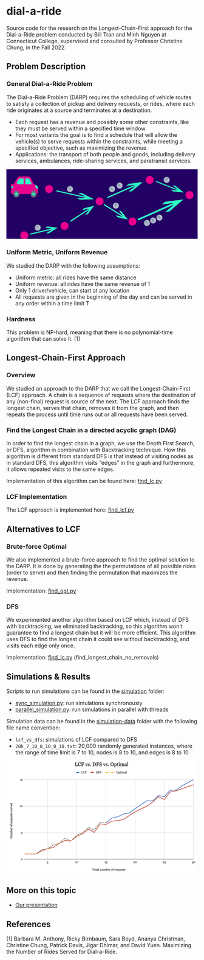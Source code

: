 # dial-a-ride
Source code for the research on the Longest-Chain-First approach for the Dial-a-Ride problem
conducted by Bill Tran and Minh Nguyen at Connecticut College, supervised and consulted
by Professor Christine Chung, in the Fall 2022.

## Problem Description
### General Dial-a-Ride Problem
The Dial-a-Ride Problem (DARP) requires the scheduling of vehicle routes to satisfy a collection of pickup and delivery requests, or rides, where each ride originates at a source and terminates at a destination.
- Each request has a revenue and possibly some other constraints, like they must be served within a specified time window
- For most variants the goal is to find a schedule that will allow the vehicle(s) to serve requests within the constraints, while meeting a specified objective, such as maximizing the revenue
- Applications: the transport of both people and goods, including delivery services, ambulances, ride-sharing services, and paratransit services.

![DARP](./img/darp.png)

### Uniform Metric, Uniform Revenue
We studied the DARP with the following assumptions:
- Uniform metric: all rides have the same distance
- Uniform revenue: all rides have the same revenue of 1
- Only 1 driver/vehicle, can start at any location
- All requests are given in the beginning of the day and can be served in any order
within a time limit T

### Hardness
This problem is NP-hard, meaning that there is no polynomial-time algorithm that can solve it. [1]

## Longest-Chain-First Approach
### Overview
We studied an approach to the DARP that we call the Longest-Chain-First (LCF) approach. A chain is a sequence of requests
where the destination of any (non-final) request is source of the next.
The LCF approach finds the longest chain, serves that chain, removes it from the graph, and then repeats the process until time runs out or all requests have been served.
### Find the Longest Chain in a directed acyclic graph (DAG)
In order to find the longest chain in a graph, we use the Depth First Search, or DFS, algorithm in combination with Backtracking technique. How this algorithm is different from standard DFS is that instead of visiting nodes as in standard DFS, this algorithm visits “edges” in the graph and furthermore, it allows repeated visits to the same edges.

Implementation of this algorithm can be found here: [find_lc.py](./computation/find_lc.py)
### LCF Implementation
The LCF approach is implemented here: [find_lcf.py](./computation/find_lcf.py)

## Alternatives to LCF
### Brute-force Optimal
We also implemented a brute-force approach to find the optimal solution to the DARP.
It is done by generating the the permutations of all possible rides (order to serve) and then finding the permutation that maximizes the revenue.

Implementation: [find_opt.py](./computation/find_opt.py)
### DFS
We experimented another algorithm based on LCF which, instead of
DFS with backtracking, we eliminated backtracking, so this algorithm won't guarantee
to find a longest chain but it will be more efficient. This algorithm uses DFS to find the
longest chain it could see without backtracking, and visits each edge only once.

Implementation: [find_lc.py](./computation/find_lc.py) (find_longest_chain_no_removals)

## Simulations & Results
Scripts to run simulations can be found in the [simulation](./simulation) folder:
- [sync_simulation.py](./simulation/sync_simulation.py): run simulations synchronously
- [parallel_simulation.py](./simulation/parallel_simulation.py): run simulations in parallel with threads

Simulation data can be found in the [simulation-data](./simulation_data) folder with the following file name convention:
- `lcf_vs_dfs`: simulations of LCF compared to DFS
- `20k_7_10_8_10_8_10.txt`: 20,000 randomly generated instances, where the range of time limit is 7 to 10, nodes is 8 to 10, and edges is 8 to 10

![Simulation Results](./img/simulation_results.png)

## More on this topic
- [Our presentation](https://docs.google.com/presentation/d/1SK-6StupipZcgB4pLqL-DUJGJsXika9lVmJliMKKQAs/edit?usp=sharing)

## References
[1] Barbara M. Anthony, Ricky Birnbaum, Sara Boyd, Ananya Christman, Christine
Chung, Patrick Davis, Jigar Dhimar, and David Yuen. Maximizing the Number
of Rides Served for Dial-a-Ride.